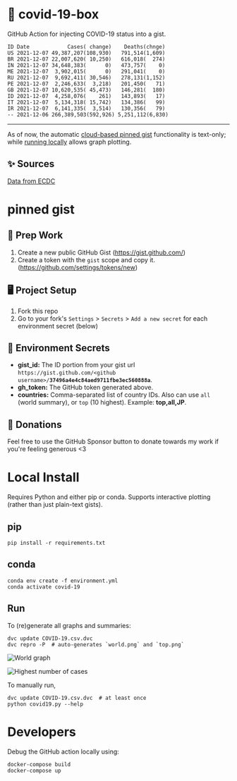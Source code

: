 # 🏥 covid-19-box

GitHub Action for injecting COVID-19 status into a gist.

```
ID Date            Cases( change)    Deaths(chnge)
US 2021-12-07 49,387,207(108,930)   791,514(1,609)
BR 2021-12-07 22,007,620( 10,250)   616,018(  274)
IN 2021-12-07 34,648,383(      0)   473,757(    0)
ME 2021-12-07  3,902,015(      0)   291,041(    0)
RU 2021-12-07  9,692,411( 30,546)   278,131(1,152)
PE 2021-12-07  2,246,633(  3,218)   201,450(   71)
GB 2021-12-07 10,620,535( 45,473)   146,281(  180)
ID 2021-12-07  4,258,076(    261)   143,893(   17)
IT 2021-12-07  5,134,318( 15,742)   134,386(   99)
IR 2021-12-07  6,141,335(  3,514)   130,356(   79)
-- 2021-12-06 266,389,503(592,926) 5,251,112(6,830)
```

---

As of now, the automatic [cloud-based pinned gist](#pinned-gist) functionality is text-only;
while [running locally](#local-install) allows graph plotting.

## ✨ Sources

[Data from ECDC](https://www.ecdc.europa.eu/en/publications-data/download-todays-data-geographic-distribution-covid-19-cases-worldwide)

# pinned gist

## 🎒 Prep Work
1. Create a new public GitHub Gist (https://gist.github.com/)
1. Create a token with the `gist` scope and copy it. (https://github.com/settings/tokens/new)

## 🖥 Project Setup
1. Fork this repo
1. Go to your fork's `Settings` > `Secrets` > `Add a new secret` for each environment secret (below)

## 🤫 Environment Secrets
- **gist_id:** The ID portion from your gist url `https://gist.github.com/<github username>/`**`37496a4e4c84aed9711fbe3ec560888a`**.
- **gh_token:** The GitHub token generated above.
- **countries:** Comma-separated list of country IDs. Also can use `all` (world summary), or `top` (10 highest). Example: **top,all,JP**.

## 💸 Donations

Feel free to use the GitHub Sponsor button to donate towards my work if you're feeling generous <3

# Local Install

Requires Python and either pip or conda. Supports interactive plotting (rather than just plain-text gists).

## pip

```
pip install -r requirements.txt
```

## conda

```
conda env create -f environment.yml
conda activate covid-19
```

## Run

To (re)generate all graphs and summaries:

```
dvc update COVID-19.csv.dvc
dvc repro -P  # auto-generates `world.png` and `top.png`
```

![World graph](world.png)

![Highest number of cases](top.png)

To manually run,

```
dvc update COVID-19.csv.dvc  # at least once
python covid19.py --help
```

# Developers

Debug the GitHub action locally using:

```
docker-compose build
docker-compose up
```
